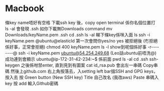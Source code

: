 # Macbook 
條key name唔好有空格
下載ssh key 後，copy
open terminal 
係你名個位置打
ls -al
會發現 .ssh 
如你下載無Downloads
command
mv Downloads/keyName.pem .ssh
cd .ssh
ls -al
睇下條key係咪入面
ls
ssh -i keyName.pem @ubuntu@elasticId
第一次會問你yes/no
yes
被拒絕後  (冇拒絕係好事，正常會拒絕)
chmod 400 keyName.pem
ls -l
show到呢個係好事 -r--------@
ssh -i keyName.pem ubuntu@54.254.249.68  (Leo話ubuntu前唔洗@)
成功連到會顯示
ubuntu@ip-172-31-42-234:~$ 係前面
pwd
ls -al
cd .ssh
ssh-keygen
之後係咁禁enter, 直到見到有圖案
cat id_rsa.pub
會出左一串碼
Copy串碼
然後上github.com
右上角按落去，入setting
left bar搵SSH and GPG keys，按入去
按 Green button (New SSH key)
Title 自己改名 (我改aws)
Paste 串碼入key
按 add
輸入Github密碼